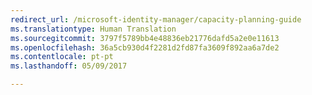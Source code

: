 ```yaml
---
redirect_url: /microsoft-identity-manager/capacity-planning-guide
ms.translationtype: Human Translation
ms.sourcegitcommit: 3797f5789bb4e48836eb21776dafd5a2e0e11613
ms.openlocfilehash: 36a5cb930d4f2281d2fd87fa3609f892aa6a7de2
ms.contentlocale: pt-pt
ms.lasthandoff: 05/09/2017

---
```


